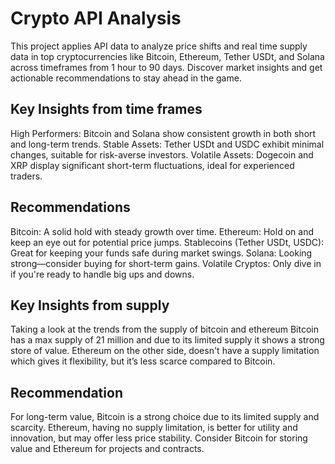 # Crypto API Analysis

This project applies API data to analyze price shifts and real time supply data in top cryptocurrencies like Bitcoin, Ethereum, Tether USDt, and Solana across timeframes from 1 hour to 90 days. Discover market insights and get actionable recommendations to stay ahead in the game.

## Key Insights from time frames
High Performers: Bitcoin and Solana show consistent growth in both short and long-term trends.
Stable Assets: Tether USDt and USDC exhibit minimal changes, suitable for risk-averse investors.
Volatile Assets: Dogecoin and XRP display significant short-term fluctuations, ideal for experienced traders.

## Recommendations 
Bitcoin: A solid hold with steady growth over time.
Ethereum: Hold on and keep an eye out for potential price jumps.
Stablecoins (Tether USDt, USDC): Great for keeping your funds safe during market swings.
Solana: Looking strong—consider buying for short-term gains.
Volatile Cryptos: Only dive in if you're ready to handle big ups and downs.

## Key Insights from supply
Taking a look at the trends from the supply of bitcoin and ethereum 
Bitcoin has a max supply of 21 million and due to its limited supply it shows a strong store of value. Ethereum on the other side, doesn't have a supply limitation which gives it flexibility, but it’s less scarce compared to Bitcoin.

## Recommendation 
For long-term value, Bitcoin is a strong choice due to its limited supply and scarcity. Ethereum, having no supply limitation, is better for utility and innovation, but may offer less price stability. Consider Bitcoin for storing value and Ethereum for projects and contracts.
